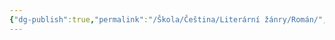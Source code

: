 ```yaml
---
{"dg-publish":true,"permalink":"/Škola/Čeština/Literární žánry/Román/","created":"2024-03-18T20:55:28.203+01:00","updated":"2024-03-13T18:26:14.037+01:00"}
---
```


